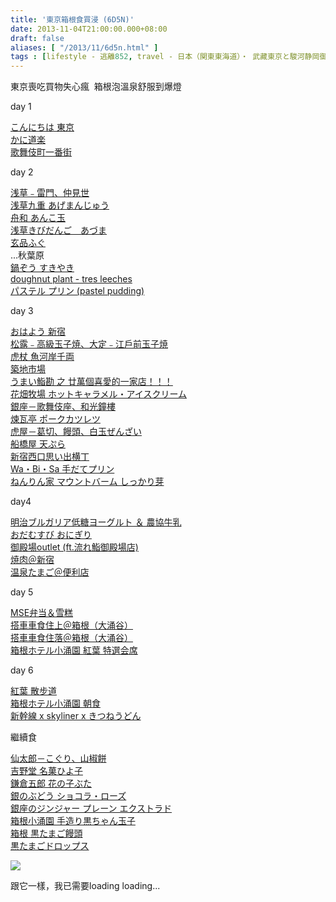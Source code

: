 ```yaml
---
title: '東京箱根食買浸 (6D5N)'
date: 2013-11-04T21:00:00.000+08:00
draft: false
aliases: [ "/2013/11/6d5n.html" ]
tags : [lifestyle - 逃離852, travel - 日本（関東東海道）・ 武藏東京と駿河静岡御殿場と相模神奈川箱根]
---
```


東京喪吃買物失心瘋  
箱根泡溫泉舒服到爆燈

  

day 1

[こんにちは 東京](http://www.hidie.net/2013/10/day1_27.html)  
[かに道楽](http://www.hidie.net/2013/10/day1_7074.html)  
[歌舞伎町一番街](http://www.hidie.net/2013/10/day1_2418.html)  
  

day 2

[浅草﹣雷門、仲見世](http://www.hidie.net/2013/10/day2_28.html)  
[浅草九重 あげまんじゅう](http://www.hidie.net/2013/10/day2_4194.html)  
[舟和 あんこ玉](http://www.hidie.net/2013/10/day2_3949.html)  
[浅草きびだんご　あづま](http://www.hidie.net/2013/10/day2_8674.html)  
[玄品ふぐ](http://www.hidie.net/2013/10/day2_29.html)  
...秋葉原  
[鍋ぞう すきやき](http://www.hidie.net/2013/10/day2_1062.html)  
[doughnut plant - tres leeches](http://www.hidie.net/2013/10/day2doughnut-plant-tres-leches.html)  
[パステル プリン (pastel pudding)](http://www.hidie.net/2013/10/day2-pastel-pudding.html)

  
day 3

[おはよう 新宿](http://www.hidie.net/2013/10/day3_4315.html)  
[松露﹣高級玉子焼、大定﹣江戶前玉子焼](http://www.hidie.net/2013/10/day3_3798.html)  
[虎杖 魚河岸千両](http://www.hidie.net/2013/10/day3_9005.html)  
[築地市場](http://www.hidie.net/2013/10/day3_30.html)  
[うまい鮨勘 之 廿萬個喜愛的一家店！！！](http://www.hidie.net/2013/10/day3_2324.html)  
[花畑牧場 ホットキャラメル・アイスクリーム](http://www.hidie.net/2013/10/day3_31.html)  
[銀座－歌舞伎座、和光鐘樓](http://www.hidie.net/2013/10/day3_9113.html)  
[煉瓦亭 ポークカツレツ](http://www.hidie.net/2013/10/day3_6015.html)  
[虎屋－葛切、饅頭、白玉ぜんざい](http://www.hidie.net/2013/10/day3_9656.html)  
[船橋屋 天ぷら](http://www.hidie.net/2013/11/day3.html)  
[新宿西口思い出横丁](http://www.hidie.net/2013/11/day3_1.html)  
[Wa・Bi・Sa 手だてプリン](http://www.hidie.net/2013/11/day3wabisa.html)  
[ねんりん家 マウントバーム しっかり芽](http://www.hidie.net/2013/11/day3_1692.html)  
  

day4

[明治ブルガリア低糖ヨーグルト ＆ 農協牛乳](http://www.hidie.net/2013/11/day4.html)  
[おだむすび おにぎり](http://www.hidie.net/2013/11/day4_2.html)  
[御殿場outlet (ft.流れ鮨御殿場店)](http://www.hidie.net/2013/11/day4outlet-ft.html)  
[焼肉＠新宿](http://www.hidie.net/2013/11/day4_6308.html)  
[温泉たまご＠便利店](http://www.hidie.net/2013/11/day4_1903.html)
  

day 5

[MSE弁当＆雪糕](http://www.hidie.net/2013/11/day5mse.html)  
[搭車車食住上＠箱根（大涌谷）](http://www.hidie.net/2013/11/day5.html)  
[搭車車食住落＠箱根（大涌谷）](http://www.hidie.net/2013/11/day5_3.html)  
[箱根ホテル小涌園 紅葉 特選会席](http://www.hidie.net/2013/11/day5_651.html)
  

day 6

[紅葉 散步道](https://hidie.net/tokyo6a/)  
[箱根ホテル小涌園 朝食](https://hidie.net/tokyo6b/)  
[新幹線 x skyliner x きつねうどん](https://hidie.net/tokyo6c/)

  

繼續食

[仙太郎－こぐり、山椒餅](https://hidie.net/sentaro/)  
[吉野堂 名菓ひよ子](https://hidie.net/hiyoko/)  
[鎌倉五郎 花の子ぶた](https://hidie.net/kamakuragoropig/)  
[銀のぶどう ショコラ・ローズ](https://hidie.net/ginnobudorose/)  
[銀座のジンジャー プレーン エクストラド](https://hidie.net/ginzaginger/)  
[箱根小涌園 手造り黒ちゃん玉子](https://hidie.net/hakutamago/)  
[箱根 黒たまご饅頭](https://hidie.net/hakutamagocake/)  
[黒たまごドロップス](https://hidie.net/hakutamagocandy/)

  

![](/images/tokyo6d5n.jpg)

跟它一樣，我已需要loading loading...

